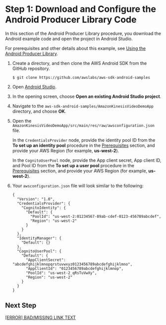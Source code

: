 # Step 1: Download and Configure the Android Producer Library Code<a name="producersdk-android-downloadcode"></a>

In this section of the Android Producer Library procedure, you download the Android example code and open the project in Android Studio\. 

For prerequisites and other details about this example, see [Using the Android Producer Library](http://docs.aws.amazon.com/kinesisvideostreams/latest/dg/producer-sdk-android.html)\.

1. Create a directory, and then clone the AWS Android SDK from the GitHub repository\. 

   ```
   $ git clone https://github.com/awslabs/aws-sdk-android-samples
   ```

1. Open [Android Studio](https://developer.android.com/studio/index.html)\.

1. In the opening screen, choose **Open an existing Android Studio project**\.

1. Navigate to the `aws-sdk-android-samples/AmazonKinesisVideoDemoApp` directory, and choose **OK**\.

1. Open the `AmazonKinesisVideoDemoApp/src/main/res/raw/awsconfiguration.json` file\.

   In the `CredentialsProvider` node, provide the identity pool ID from the **To set up an identity pool** procedure in the [Prerequisites](http://docs.aws.amazon.com/kinesisvideostreams/latest/dg/producer-sdk-android.html#producersdk-android-prerequisites) section, and provide your AWS Region \(for example, **us\-west\-2**\)\.

   In the `CognitoUserPool` node, provide the App client secret, App client ID, and Pool ID from the **To set up a user pool** procedure in the [Prerequisites](http://docs.aws.amazon.com/kinesisvideostreams/latest/dg/producer-sdk-android.html#producersdk-android-prerequisites) section, and provide your AWS Region \(for example, **us\-west\-2**\)\.

1. Your `awsconfiguration.json` file will look similar to the following:

   ```
   {
     "Version": "1.0",
     "CredentialsProvider": {
       "CognitoIdentity": {
         "Default": {
           "PoolId": "us-west-2:01234567-89ab-cdef-0123-456789abcdef",
           "Region": "us-west-2"
         }
       }
     },
     "IdentityManager": {
       "Default": {}
     },
     "CognitoUserPool": {
       "Default": {
         "AppClientSecret": "abcdefghijklmnopqrstuvwxyz0123456789abcdefghijklmno",
         "AppClientId": "0123456789abcdefghijklmnop",
         "PoolId": "us-west-2_qRsTuVwXy",
         "Region": "us-west-2"
       }
     }
   }
   ```

## Next Step<a name="producersdk-android-downloadcode-next"></a>

[[ERROR] BAD/MISSING LINK TEXT](producersdk-android-writecode.md)
